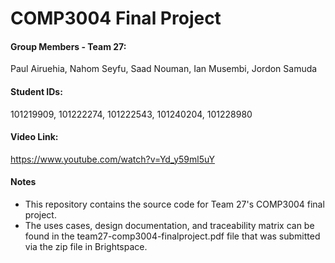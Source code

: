 # COMP3004 Final Project
#### Group Members - Team 27: 
Paul Airuehia,
Nahom Seyfu,
Saad Nouman,
Ian Musembi,
Jordon Samuda

#### Student IDs:
101219909,
101222274,
101222543,
101240204,
101228980

#### Video Link: 
https://www.youtube.com/watch?v=Yd_y59ml5uY

#### Notes
- This repository contains the source code for Team 27's COMP3004 final project.
- The uses cases, design documentation, and traceability matrix can be found in the team27-comp3004-finalproject.pdf file that was submitted via the zip file in Brightspace.
  
  
  
